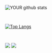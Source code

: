 <p align="center"> 

![YOUR github stats](https://github-readme-stats.vercel.app/api?username=xicoaires)

<br>

[![Top Langs](https://github-readme-stats.vercel.app/api/top-langs/?username=xicoaires&layout=compact&theme=graywhite)](https://github.com/xicoaires[/github-readme-stats)

<br>

[<img src="https://img.shields.io/badge/linkedin-%230077B5.svg?&style=for-the-badge&logo=linkedin&logoColor=white" />](https://www.linkedin.com/in/franciscoairesjr/) [<img src = "https://img.shields.io/badge/instagram-%23E4405F.svg?&style=for-the-badge&logo=instagram&logoColor=white">](https://www.instagram.com/euxicoaires)

</p>
